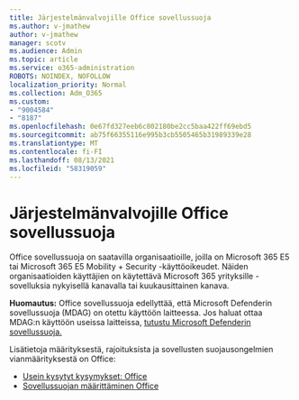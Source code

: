 ```yaml
---
title: Järjestelmänvalvojille Office sovellussuoja
ms.author: v-jmathew
author: v-jmathew
manager: scotv
ms.audience: Admin
ms.topic: article
ms.service: o365-administration
ROBOTS: NOINDEX, NOFOLLOW
localization_priority: Normal
ms.collection: Adm_O365
ms.custom:
- "9004584"
- "8187"
ms.openlocfilehash: 0e67fd327eeb6c802180be2cc5baa422ff69ebd5
ms.sourcegitcommit: ab75f66355116e995b3cb5505465b31989339e28
ms.translationtype: MT
ms.contentlocale: fi-FI
ms.lasthandoff: 08/13/2021
ms.locfileid: "58319059"
---
```

# <a name="application-guard-for-office-for-admins"></a>Järjestelmänvalvojille Office sovellussuoja

Office sovellussuoja on saatavilla organisaatioille, joilla on Microsoft 365 E5 tai Microsoft 365 E5 Mobility + Security -käyttöoikeudet. Näiden organisaatioiden käyttäjien on käytettävä Microsoft 365 yrityksille -sovelluksia nykyisellä kanavalla tai kuukausittainen kanava.

**Huomautus:** Office sovellussuoja edellyttää, että Microsoft Defenderin sovellussuoja (MDAG) on otettu käyttöön laitteessa. Jos haluat ottaa MDAG:n käyttöön useissa laitteissa, [tutustu Microsoft Defenderin sovellussuoja.](https://docs.microsoft.com/windows/security/threat-protection/microsoft-defender-application-guard/install-md-app-guard)

Lisätietoja määrityksestä, rajoituksista ja sovellusten suojausongelmien vianmäärityksestä on Office:

- [Usein kysytyt kysymykset: Office](https://support.microsoft.com/office/application-guard-for-office-9e0fb9c2-ffad-43bf-8ba3-78f785fdba46)
- [Sovellussuojan määrittäminen Office](https://docs.microsoft.com/microsoft-365/security/office-365-security/install-app-guard)
